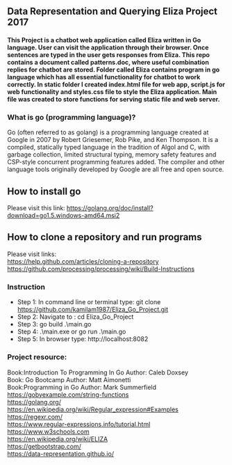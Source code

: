 ##  Data Representation and Querying Eliza Project 2017
#### This Project is a chatbot web application called Eliza written in Go language. User can visit the application through their browser. Once sentences are typed in the user gets responses from Eliza. This repo contains a document called patterns.doc, where useful combination replies for chatbot are stored. Folder called Eliza contains program in go language which has all essential functionality for chatbot to work correctly. In static folder I created index.html file for web app, script.js for web functionality and styles.css file to style the Eliza application. Main file was created to store functions for serving static file and web server.

### What is go (programming language)?
Go (often referred to as golang) is a programming language created at Google in 2007 by Robert Griesemer, Rob Pike, and Ken Thompson. It is a compiled, statically typed language in the tradition of Algol and C, with garbage collection, limited structural typing, memory safety features and CSP-style concurrent programming features added. The compiler and other language tools originally developed by Google are all free and open source.
## How to install go
Please visit this link: https://golang.org/doc/install?download=go1.5.windows-amd64.msi2
## How to clone a repository and run programs
Please visit links: <br />
https://help.github.com/articles/cloning-a-repository<br />
https://github.com/processing/processing/wiki/Build-Instructions
### Instruction 
- Step 1: In command line or terminal type: git clone https://github.com/kamilam1987/Eliza_Go_Project.git
- Step 2: Navigate to : cd Eliza_Go_Project
- Step 3: go build .\main.go
- Step 4: .\main.exe or go run .\main.go
- Step 5: In browser type: http://localhost:8082 

### Project resource:
Book:Introduction To Programming In Go Author: Caleb Doxsey<br />
Book: Go Bootcamp Author: Matt Aimonetti<br />
Book:Programming in Go Author: Mark Summerfield<br />
https://gobyexample.com/string-functions<br />
https://golang.org/<br />
https://en.wikipedia.org/wiki/Regular_expression#Examples<br />
https://regexr.com/<br />
https://www.regular-expressions.info/tutorial.html<br />
https://www.w3schools.com<br />
https://en.wikipedia.org/wiki/ELIZA<br />
https://getbootstrap.com/<br />
https://data-representation.github.io/<br />


